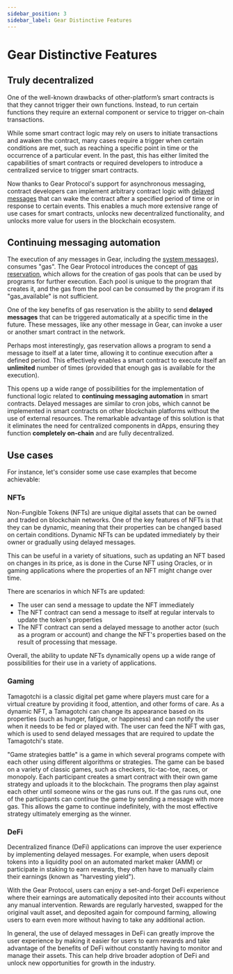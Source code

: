 ```yaml
---
sidebar_position: 3
sidebar_label: Gear Distinctive Features
---
```


# Gear Distinctive Features

## Truly decentralized

One of the well-known drawbacks of other-platform’s smart contracts is that they cannot trigger their own functions. Instead, to run certain functions they require an external component or service to trigger on-chain transactions. 

While some smart contract logic may rely on users to initiate transactions and awaken the contract, many cases require a trigger when certain conditions are met, such as reaching a specific point in time or the occurrence of a particular event. In the past, this has either limited the capabilities of smart contracts or required developers to introduce a centralized service to trigger smart contracts.

Now thanks to Gear Protocol's support for asynchronous messaging, contract developers can implement arbitrary contract logic with [delayed messages](/docs/developing-contracts/delayed-messages.md) that can wake the contract after a specified period of time or in response to certain events. This enables a much more extensive range of use cases for smart contracts, unlocks new decentralized functionality, and unlocks more value for users in the blockchain ecosystem.

## Continuing messaging automation

The execution of any messages in Gear, including the [system messages](../developing-contracts/system-signals.md)), consumes "gas". The Gear Protocol introduces the concept of [gas reservation](/docs/developing-contracts/gas-reservation.md), which allows for the creation of gas pools that can be used by programs for further execution. Each pool is unique to the program that creates it, and the gas from the pool can be consumed by the program if its "gas_available" is not sufficient.

One of the key benefits of gas reservation is the ability to send **delayed messages** that can be triggered automatically at a specific time in the future. These messages, like any other message in Gear, can invoke a user or another smart contract in the network.

Perhaps most interestingly, gas reservation allows a program to send a message to itself at a later time, allowing it to continue execution after a defined period. This effectively enables a smart contract to execute itself an **unlimited** number of times (provided that enough gas is available for the execution).


This opens up a wide range of possibilities for the implementation of functional logic related to **continuing messaging automation** in smart contracts. Delayed messages are similar to cron jobs, which cannot be implemented in smart contracts on other blockchain platforms without the use of external resources. The remarkable advantage of this solution is that it eliminates the need for centralized components in dApps, ensuring they function **completely on-chain** and are fully decentralized.


## Use cases

For instance, let's consider some use case examples that become achievable:

### NFTs

Non-Fungible Tokens (NFTs) are unique digital assets that can be owned and traded on blockchain networks. One of the key features of NFTs is that they can be dynamic, meaning that their properties can be changed based on certain conditions. Dynamic NFTs can be updated immediately by their owner or gradually using delayed messages.

This can be useful in a variety of situations, such as updating an NFT based on changes in its price, as is done in the Curse NFT using Oracles, or in gaming applications where the properties of an NFT might change over time.

There are scenarios in which NFTs are updated:
- The user can send a message to update the NFT immediately
- The NFT contract can send a message to itself at regular intervals to update the token's properties
- The NFT contract can send a delayed message to another actor (such as a program or account) and change the NFT's properties based on the result of processing that message.

Overall, the ability to update NFTs dynamically opens up a wide range of possibilities for their use in a variety of applications.

### Gaming

Tamagotchi is a classic digital pet game where players must care for a virtual creature by providing it food, attention, and other forms of care. As a dynamic NFT, a Tamagotchi can change its appearance based on its properties (such as hunger, fatigue, or happiness) and can notify the user when it needs to be fed or played with. The user can feed the NFT with gas, which is used to send delayed messages that are required to update the Tamagotchi's state.

"Game strategies battle" is a game in which several programs compete with each other using different algorithms or strategies. The game can be based on a variety of classic games, such as checkers, tic-tac-toe, races, or monopoly. Each participant creates a smart contract with their own game strategy and uploads it to the blockchain. The programs then play against each other until someone wins or the gas runs out. If the gas runs out, one of the participants can continue the game by sending a message with more gas. This allows the game to continue indefinitely, with the most effective strategy ultimately emerging as the winner.

### DeFi

Decentralized finance (DeFi) applications can improve the user experience by implementing delayed messages. For example, when users deposit tokens into a liquidity pool on an automated market maker (AMM) or participate in staking to earn rewards, they often have to manually claim their earnings (known as "harvesting yield").

With the Gear Protocol, users can enjoy a set-and-forget DeFi experience where their earnings are automatically deposited into their accounts without any manual intervention. Rewards are regularly harvested, swapped for the original vault asset, and deposited again for compound farming, allowing users to earn even more without having to take any additional action.

In general, the use of delayed messages in DeFi can greatly improve the user experience by making it easier for users to earn rewards and take advantage of the benefits of DeFi without constantly having to monitor and manage their assets. This can help drive broader adoption of DeFi and unlock new opportunities for growth in the industry.